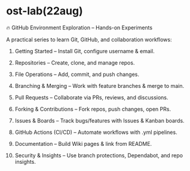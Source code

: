# ost-lab(22aug)

🔥 GitHub Environment Exploration – Hands-on Experiments

A practical series to learn Git, GitHub, and collaboration workflows:

1. Getting Started – Install Git, configure username & email.

2. Repositories – Create, clone, and manage repos.

3. File Operations – Add, commit, and push changes.

4. Branching & Merging – Work with feature branches & merge to main.

5. Pull Requests – Collaborate via PRs, reviews, and discussions.

6. Forking & Contributions – Fork repos, push changes, open PRs.

7. Issues & Boards – Track bugs/features with Issues & Kanban boards.

8. GitHub Actions (CI/CD) – Automate workflows with .yml pipelines.

9. Documentation – Build Wiki pages & link from README.

10. Security & Insights – Use branch protections, Dependabot, and repo insights.
